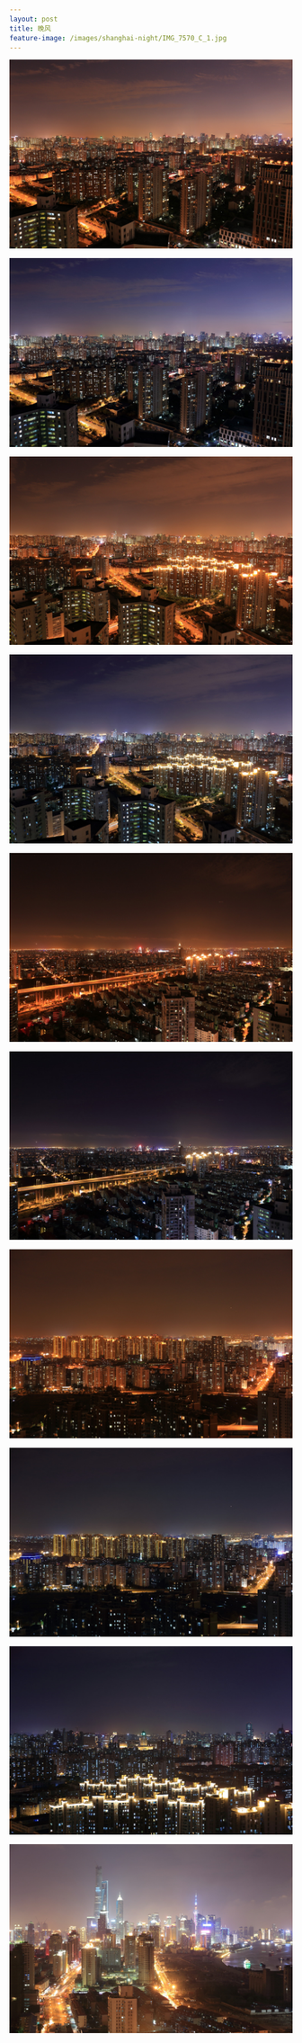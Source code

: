 ```yaml
---
layout: post
title: 晚风
feature-image: /images/shanghai-night/IMG_7570_C_1.jpg
---
```

<!--more-->

![](/images/shanghai-night/IMG_7570_1.jpg)

![](/images/shanghai-night/IMG_7570_C_1.jpg)

![](/images/shanghai-night/IMG_7577_1.jpg)

![](/images/shanghai-night/IMG_7577_C_1.jpg)

![](/images/shanghai-night/IMG_7583_1.jpg)

![](/images/shanghai-night/IMG_7583_C_1.jpg)

![](/images/shanghai-night/IMG_7588_1.jpg)

![](/images/shanghai-night/IMG_7588_C_1.jpg)

![](/images/shanghai-night/IMG_7591_C_1.jpg)

![](/images/shanghai-night/IMG_7646_C_1.jpg)
